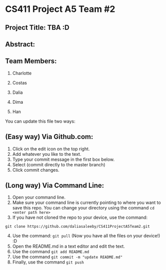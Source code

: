 # CS411 Project A5 Team #2

## Project Title: TBA :D 

## Abstract: 

## Team Members:
1. Charlotte

2. Costas

3. Dalia

4. Dima

5. Han

You can update this file two ways:

## (Easy way) Via Github.com:
  1. Click on the edit icon on the top right.
  2. Add whatever you like to the text.
  3. Type your commit message in the first box below.
  4. Select (commit directly to the master branch)
  5. Click commit changes.
  
## (Long way) Via Command Line:
  1. Open your command line.
  2. Make sure your command line is currently pointing to where you want to save this repo. You can change your directory using the command ``` cd <enter path here> ```
  3. If you have not cloned the repo to your device, use the command:
 
  ``` git clone https://github.com/daliasaleeby/CS411ProjectA5Team2.git ```
  
  4. Use the command: ``` git pull ``` (Now you have all the files on your device!) :D
  5. Open the README.md in a text editor and edit the text.
  6. Use the command ``` git add README.md ```
  7. Use the command ``` git commit -m "update README.md" ```
  8. Finally, use the command ``` git push ```

